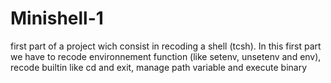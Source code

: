 # Minishell-1
first part of a project wich consist in recoding a shell (tcsh). In this first part we have to recode environnement function (like setenv, unsetenv and env), recode builtin like cd and exit, manage path variable and execute binary
